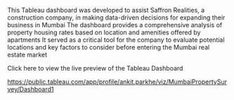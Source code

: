 This Tableau dashboard was developed to assist Saffron Realities, a construction company, in making data-driven decisions for expanding their business in Mumbai
The dashboard provides a comprehensive analysis of property housing rates based on location and amenities offered by apartments
It served as a critical tool for the company to evaluate potential locations and key factors to consider before entering the Mumbai real estate market

Click here to view the live preview of the Tableau Dashboard

https://public.tableau.com/app/profile/ankit.parkhe/viz/MumbaiPropertySurvey/Dashboard1
